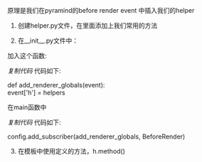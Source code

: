 原理是我们在pyramind的before render event 中插入我们的helper

1. 创建helper.py文件，在里面添加上我们常用的方法 

2. 在__init__.py文件中： 

加入这个函数:  

_复制代码_ 代码如下:

  
def add_renderer_globals(event):  
event['h'] = helpers  

  
  
在main函数中  

_复制代码_ 代码如下:

  
config.add_subscriber(add_renderer_globals, BeforeRender)  

  
  
3. 在模板中使用定义的方法，h.method() 

